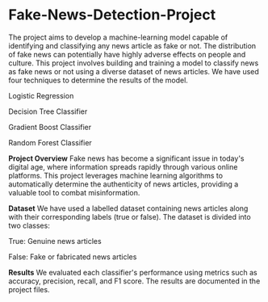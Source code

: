 # Fake-News-Detection-Project
The project aims to develop a machine-learning model capable of identifying and classifying any news article as fake or not. The distribution of fake news can potentially have highly adverse effects on people and culture. This project involves building and training a model to classify news as fake news or not using a diverse dataset of news articles. We have used four techniques to determine the results of the model.

Logistic Regression

Decision Tree Classifier

Gradient Boost Classifier

Random Forest Classifier

**Project Overview**
Fake news has become a significant issue in today's digital age, where information spreads rapidly through various online platforms. This project leverages machine learning algorithms to automatically determine the authenticity of news articles, providing a valuable tool to combat misinformation.

**Dataset**
We have used a labelled dataset containing news articles along with their corresponding labels (true or false). The dataset is divided into two classes:

True: Genuine news articles

False: Fake or fabricated news articles

**Results**
We evaluated each classifier's performance using metrics such as accuracy, precision, recall, and F1 score. The results are documented in the project files.
